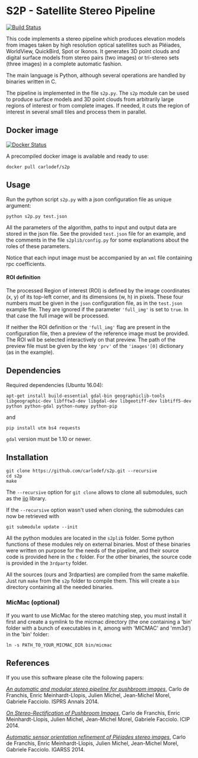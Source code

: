 # S2P - Satellite Stereo Pipeline

[![Build Status](https://travis-ci.org/MISS3D/s2p.svg?branch=master)](https://travis-ci.org/MISS3D/s2p)

This code implements a stereo pipeline which produces elevation models from
images taken by high resolution optical satellites such as Pléiades, WorldView,
QuickBird, Spot or Ikonos. It generates 3D point clouds and digital surface
models from stereo pairs (two images) or tri-stereo sets (three images) in a
complete automatic fashion.

The main language is Python, although several operations are handled by
binaries written in C.

The pipeline is implemented in the file `s2p.py`. The `s2p` module can be used
to produce surface models and 3D point clouds from arbitrarily large regions
of interest or from complete images. If needed, it cuts the region of interest
in several small tiles and process them in parallel.


## Docker image
[![Docker Status](http://dockeri.co/image/carlodef/s2p)](https://hub.docker.com/r/carlodef/s2p/)

A precompiled docker image is available and ready to use:

    docker pull carlodef/s2p


## Usage

Run the python script `s2p.py` with a json configuration file as unique
argument:

    python s2p.py test.json

All the parameters of the algorithm, paths to input and output data are stored
in the json file. See the provided `test.json` file for an example, and the
comments in the file `s2plib/config.py` for some explanations about the roles
of these parameters.

Notice that each input image must be accompanied by an `xml` file containing rpc
coefficients.

#### ROI definition

The processed Region of interest (ROI) is defined by the image coordinates (x,
y) of its top-left corner, and its dimensions (w, h) in pixels. These four
numbers must be given in the `json` configuration file, as in the `test.json`
example file. They are ignored if the parameter `'full_img'` is set to `true`.
In that case the full image will be processed.

If neither the ROI definition or the `'full_img'` flag are present in the
configuration file, then a preview of the reference image must be provided. The
ROI will be selected interactively on that preview. The path of the preview
file must be given by the key `'prv'` of the `'images'[0]` dictionary (as in
the example).


## Dependencies

Required dependencies (Ubuntu 16.04):

    apt-get install build-essential gdal-bin geographiclib-tools libgeographic-dev libfftw3-dev libgdal-dev libgeotiff-dev libtiff5-dev python python-gdal python-numpy python-pip

and

    pip install utm bs4 requests

`gdal` version must be 1.10 or newer.


## Installation

    git clone https://github.com/carlodef/s2p.git --recursive
    cd s2p
    make

The `--recursive` option for `git clone` allows to clone all submodules, such
as the [iio](https://github.com/mnhrdt/iio) library.

If the `--recursive` option wasn't used when cloning, the submodules can now be
retrieved with

    git submodule update --init

All the python modules are located in the `s2plib` folder. Some python
functions of these modules rely on external binaries. Most of these binaries
were written on purpose for the needs of the pipeline, and their source code is
provided here in the `c` folder. For the other binaries, the source code is
provided in the `3rdparty` folder.

All the sources (ours and 3rdparties) are compiled from the same makefile. Just
run `make` from the `s2p` folder to compile them.  This will create a `bin`
directory containing all the needed binaries.


### MicMac (optional)

If you want to use MicMac for the stereo matching step, you must install it
first and create a symlink to the micmac directory (the one containing a 'bin'
folder with a bunch of executables in it, among with 'MICMAC' and 'mm3d') in
the 'bin' folder:

    ln -s PATH_TO_YOUR_MICMAC_DIR bin/micmac


## References

If you use this software please cite the following papers:

[*An automatic and modular stereo pipeline for pushbroom
images*](http://dx.doi.org/10.5194/isprsannals-II-3-49-2014), Carlo de
Franchis, Enric Meinhardt-Llopis, Julien Michel, Jean-Michel Morel, Gabriele
Facciolo. ISPRS Annals 2014.

[*On Stereo-Rectification of Pushbroom
Images*](http://dx.doi.org/10.1109/ICIP.2014.7026102), Carlo de Franchis, Enric
Meinhardt-Llopis, Julien Michel, Jean-Michel Morel, Gabriele Facciolo.  ICIP
2014.

[*Automatic sensor orientation refinement of Pléiades stereo
images*](http://dx.doi.org/10.1109/IGARSS.2014.6946762), Carlo de Franchis,
Enric Meinhardt-Llopis, Julien Michel, Jean-Michel Morel, Gabriele Facciolo.
IGARSS 2014.
